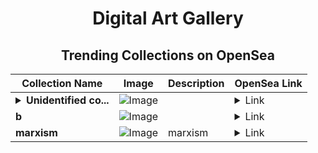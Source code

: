 <div align="center">

# Digital Art Gallery

## Trending Collections on OpenSea

| Collection Name                       | Image                                                                                     | Description                       | OpenSea Link                                                                                          |
|---------------------------------------|-------------------------------------------------------------------------------------------|-----------------------------------|--------------------------------------------------------------------------------------------------------|
| **<details><summary>Unidentified co...</summary>Unidentified contract 1a40e3e2-53a7-4381-ae1f-5ad150fccd3b</details>** | ![Image](https://i.seadn.io/s/raw/files/a837708742ad8afcb35eb60ba787976d.jpg?w=500&auto=format?w=200&auto=format) |  | <details><summary>Link</summary>[Unidentified contract 1a40e3e2-53a7-4381-ae1f-5ad150fccd3b](https://opensea.io/collection/unidentified-contract-1a40e3e2-53a7-4381-ae1f-5ad1)</details> |
| **b** | ![Image](https://i.seadn.io/s/raw/files/d2444d4a22b8d7f8f8604e9029550488.jpg?w=500&auto=format?w=200&auto=format) |  | <details><summary>Link</summary>[b](https://opensea.io/collection/b-13149)</details> |
| **marxism** | ![Image](https://i.seadn.io/s/raw/files/b8fe889f50b58e5dc5cf3079dc819ae1.png?w=500&auto=format?w=200&auto=format) | marxism | <details><summary>Link</summary>[marxism](https://opensea.io/collection/marxism-4)</details> |

</div>